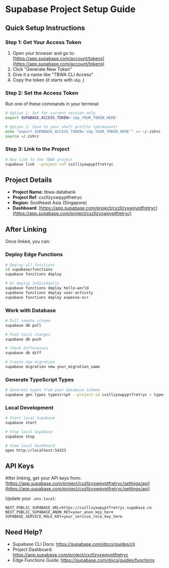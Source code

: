 # Supabase Project Setup Guide

## Quick Setup Instructions

### Step 1: Get Your Access Token

1. Open your browser and go to: [https://app.supabase.com/account/tokens](https://app.supabase.com/account/tokens)
2. Click "Generate New Token"
3. Give it a name like "TBWA CLI Access"
4. Copy the token (it starts with `sbp_`)

### Step 2: Set the Access Token

Run one of these commands in your terminal:

```bash
# Option 1: Set for current session only
export SUPABASE_ACCESS_TOKEN='sbp_YOUR_TOKEN_HERE'

# Option 2: Save to your shell profile (permanent)
echo "export SUPABASE_ACCESS_TOKEN='sbp_YOUR_TOKEN_HERE'" >> ~/.zshrc
source ~/.zshrc
```

### Step 3: Link to the Project

```bash
# Now link to the TBWA project
supabase link --project-ref cxzllzyxwpyptfretryc
```

## Project Details

- **Project Name**: tbwa-databank
- **Project Ref**: cxzllzyxwpyptfretryc
- **Region**: Southeast Asia (Singapore)
- **Dashboard**: [https://app.supabase.com/project/cxzllzyxwpyptfretryc](https://app.supabase.com/project/cxzllzyxwpyptfretryc)

## After Linking

Once linked, you can:

### Deploy Edge Functions
```bash
# Deploy all functions
cd supabase/functions
supabase functions deploy

# Or deploy individually
supabase functions deploy hello-world
supabase functions deploy user-activity
supabase functions deploy expense-ocr
```

### Work with Database
```bash
# Pull remote schema
supabase db pull

# Push local changes
supabase db push

# Check differences
supabase db diff

# Create new migration
supabase migration new your_migration_name
```

### Generate TypeScript Types
```bash
# Generate types from your database schema
supabase gen types typescript --project-id cxzllzyxwpyptfretryc > types/supabase.ts
```

### Local Development
```bash
# Start local Supabase
supabase start

# Stop local Supabase
supabase stop

# View local dashboard
open http://localhost:54323
```

## API Keys

After linking, get your API keys from:
[https://app.supabase.com/project/cxzllzyxwpyptfretryc/settings/api](https://app.supabase.com/project/cxzllzyxwpyptfretryc/settings/api)

Update your `.env.local`:
```env
NEXT_PUBLIC_SUPABASE_URL=https://cxzllzyxwpyptfretryc.supabase.co
NEXT_PUBLIC_SUPABASE_ANON_KEY=your_anon_key_here
SUPABASE_SERVICE_ROLE_KEY=your_service_role_key_here
```

## Need Help?

- Supabase CLI Docs: https://supabase.com/docs/guides/cli
- Project Dashboard: https://app.supabase.com/project/cxzllzyxwpyptfretryc
- Edge Functions Guide: https://supabase.com/docs/guides/functions